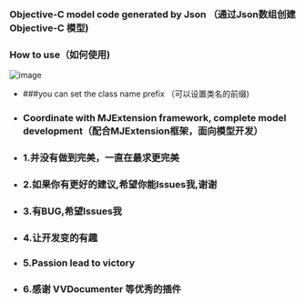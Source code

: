 ### Objective-C model code generated by Json （通过Json数组创建Objective-C 模型)

### How to use（如何使用)


![image](https://raw.githubusercontent.com/boyXiong/XWJsonToCode/master/ScreenShot.gif)




+ ###you can set the class name prefix （可以设置类名的前缀)


+ ### Coordinate with MJExtension framework, complete model development（配合MJExtension框架，面向模型开发）


+ ### 1.并没有做到完美，一直在最求更完美

+ ### 2.如果你有更好的建议,希望你能Issues我,谢谢

+ ### 3.有BUG,希望Issues我

+ ### 4.让开发变的有趣

+ ### 5.Passion lead to victory

+ ### 6.感谢 VVDocumenter 等优秀的插件


